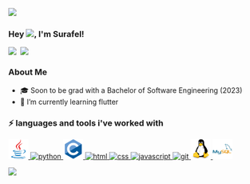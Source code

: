![](https://komarev.com/ghpvc/?username=surafel1999&color=blue)

### Hey <img src="https://github.com/TheDudeThatCode/TheDudeThatCode/blob/master/Assets/Hi.gif" width="29px">, I'm Surafel!
<a href="https://www.linkedin.com/in/surafel-kassahun/">
  <img align="left" width="24px" src="https://cdn.jsdelivr.net/npm/simple-icons@v3/icons/linkedin.svg"  />
</a>
<a href="mailto:se.surafel.kassahun@gmail.com">
  <img align="left" width="26px" src="https://cdn.jsdelivr.net/npm/simple-icons@v3/icons/gmail.svg" />
</a>
<br />

### About Me
- 🎓 Soon to be grad with a Bachelor of Software Engineering (2023)
- 🌱 I’m currently learning flutter

### ⚡ languages and tools i've worked with

<p align="left"> 
  <a href="https://www.java.com" target="_blank"> <img src="https://raw.githubusercontent.com/devicons/devicon/master/icons/java/java-original.svg" alt="java" width="40" height="40"/> </a> 
  <a href="https://www.python.org/" target="_blank"> <img src="https://www.pngrepo.com/png/331553/512/python-package-index.png" alt="python" width="40" height="40"/> </a> 
  <a href="https://www.cprogramming.com/" target="_blank"> <img src="https://raw.githubusercontent.com/devicons/devicon/master/icons/c/c-original.svg" alt="c" width="40" height="40"/> </a> 
  <a href="https://developer.mozilla.org/en-US/docs/Web/HTML" target="_blank"> <img src="https://cdn.pixabay.com/photo/2017/08/05/11/16/logo-2582748_640.png" alt="html" width="40" height="40"/> </a> 
  <a href="https://developer.mozilla.org/en-US/docs/Web/CSS" target="_blank"> <img src="https://cdn.pixabay.com/photo/2017/08/05/11/16/logo-2582747_1280.png" alt="css" width="40" height="40"/> </a> 
  <a href="https://developer.mozilla.org/en-US/docs/Web/JavaScript" target="_blank"> <img src="https://i1.wp.com/www.duomimikry.de/wp-content/uploads/2016/03/js-logo.png?fit=500%2C500g" alt="javascript" width="40" height="40"/> </a>  
  <a href="https://git-scm.com/" target="_blank"> <img src="https://www.vectorlogo.zone/logos/git-scm/git-scm-icon.svg" alt="git" width="40" height="40"/> </a> 
  <a href="https://www.linux.org/" target="_blank"> <img src="https://raw.githubusercontent.com/devicons/devicon/master/icons/linux/linux-original.svg" alt="linux" width="40" height="40"/> </a> </a> 
  <a href="https://www.mysql.com/" target="_blank"> <img src="https://raw.githubusercontent.com/devicons/devicon/master/icons/mysql/mysql-original-wordmark.svg" alt="mysql" width="40" height="40"/> </a>
</p>

<img src="https://github-readme-stats.vercel.app/api?username=surafel1999&count_private=true&show_icons=true&show_icons=true&hide_border=true">
